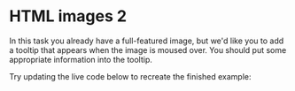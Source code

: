<h1>HTML images 2</h1>
<p>In this task you already have a full-featured image, but we'd like you to add a tooltip that appears when the image is moused over. You should put some appropriate information into the tooltip.</p>
<p>Try updating the live code below to recreate the finished example:</p>